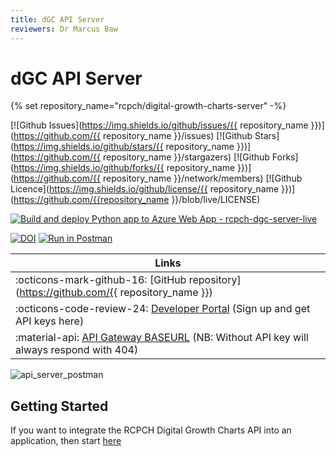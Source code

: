 ```yaml
---
title: dGC API Server
reviewers: Dr Marcus Baw
---
```


# dGC API Server


{% set repository_name="rcpch/digital-growth-charts-server" -%}

[![Github Issues](https://img.shields.io/github/issues/{{ repository_name }})](https://github.com/{{ repository_name }}/issues)
[![Github Stars](https://img.shields.io/github/stars/{{ repository_name }})](https://github.com/{{ repository_name }}/stargazers)
[![Github Forks](https://img.shields.io/github/forks/{{ repository_name }})](https://github.com/{{ repository_name }}/network/members)
[![Github Licence](https://img.shields.io/github/license/{{ repository_name }})](https://github.com/{{repository_name }}/blob/live/LICENSE)

[![Build and deploy Python app to Azure Web App - rcpch-dgc-server-live](https://github.com/rcpch/digital-growth-charts-server/actions/workflows/live-deploy-to-server-on-release.yml/badge.svg)](https://github.com/rcpch/digital-growth-charts-server/actions/workflows/live-deploy-to-server-on-release.yml)

[![DOI](https://zenodo.org/badge/261587883.svg)](https://zenodo.org/badge/latestdoi/261587883)
[![Run in Postman](https://run.pstmn.io/button.svg)](https://god.gw.postman.com/run-collection/202702-d1daf1c6-3a4c-469d-be2a-e2fcf3d84090?action=collection%2Ffork&collection-url=entityId%3D202702-d1daf1c6-3a4c-469d-be2a-e2fcf3d84090%26entityType%3Dcollection%26workspaceId%3Dd868b72e-0677-4b67-9283-112363b1f5ac#?env%5BLIVE%20api.rcpch.ac.uk%5D=W3sia2V5IjoiYmFzZVVybCIsInZhbHVlIjoiaHR0cHM6Ly9hcGkucmNwY2guYWMudWsvZ3Jvd3RoL3YxIiwiZW5hYmxlZCI6dHJ1ZSwidHlwZSI6ImRlZmF1bHQiLCJzZXNzaW9uVmFsdWUiOiJodHRwczovL2FwaS5yY3BjaC5hYy51ay9ncm93dGgvdjEiLCJzZXNzaW9uSW5kZXgiOjB9LHsia2V5IjoiYXBpS2V5IiwidmFsdWUiOiJJTlNFUlRfWU9VUl9BUElfS0VZX0hFUkUiLCJlbmFibGVkIjp0cnVlLCJ0eXBlIjoic2VjcmV0Iiwic2Vzc2lvblZhbHVlIjoiSU5TRVJUX1lPVVJfQVBJX0tFWV9IRVJFIiwic2Vzc2lvbkluZGV4IjoxfV0=)

| Links |
| --- |
| :octicons-mark-github-16: [GitHub repository](https://github.com/{{ repository_name }})|
| :octicons-code-review-24: [Developer Portal](https://dev.rcpch.ac.uk) (Sign up and get API keys here) |
| :material-api: [API Gateway BASEURL](https://api.rcpch.ac.uk) (NB: Without API key will always respond with 404) |

![api_server_postman](../_assets/_images/api_server_postman.png)

## Getting Started

If you want to integrate the RCPCH Digital Growth Charts API into an application, then start [here](../integrator/getting-started.md)